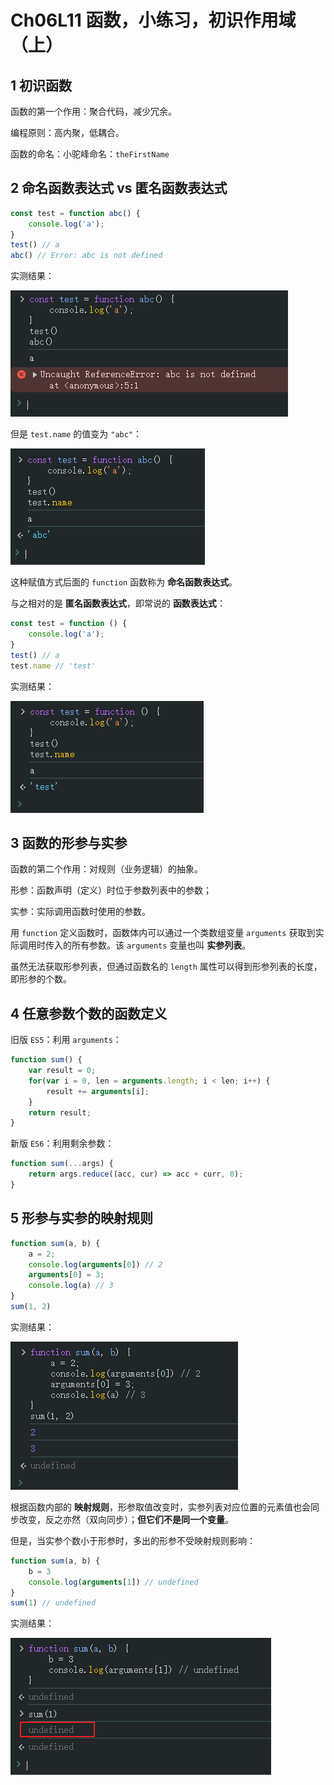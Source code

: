 # Ch06L11 函数，小练习，初识作用域（上）



## 1 初识函数

函数的第一个作用：聚合代码，减少冗余。

编程原则：高内聚，低耦合。

函数的命名：小驼峰命名：`theFirstName`



## 2 命名函数表达式 vs 匿名函数表达式

```js
const test = function abc() {
    console.log('a');
}
test() // a
abc() // Error: abc is not defined
```

实测结果：

![](../assets/6.1.png)

但是 `test.name` 的值变为 `"abc"`：

![](../assets/6.2.png)

这种赋值方式后面的 `function` 函数称为 **命名函数表达式**。

与之相对的是 **匿名函数表达式**，即常说的 **函数表达式**：

```js
const test = function () {
    console.log('a');
}
test() // a
test.name // 'test'
```

实测结果：

![](../assets/6.3.png)



## 3 函数的形参与实参

函数的第二个作用：对规则（业务逻辑）的抽象。

形参：函数声明（定义）时位于参数列表中的参数；

实参：实际调用函数时使用的参数。

用 `function` 定义函数时，函数体内可以通过一个类数组变量 `arguments` 获取到实际调用时传入的所有参数。该 `arguments` 变量也叫 **实参列表**。

虽然无法获取形参列表，但通过函数名的 `length` 属性可以得到形参列表的长度，即形参的个数。



## 4 任意参数个数的函数定义

旧版 `ES5`：利用 `arguments`：

```js
function sum() {
    var result = 0;
    for(var i = 0, len = arguments.length; i < len; i++) {
        result += arguments[i];
    }
    return result;
}
```

新版 `ES6`：利用剩余参数：

```js
function sum(...args) {
    return args.reduce((acc, cur) => acc + curr, 0);
}
```



## 5 形参与实参的映射规则

```js
function sum(a, b) {
    a = 2;
    console.log(arguments[0]) // 2
    arguments[0] = 3;
    console.log(a) // 3
}
sum(1, 2)
```

实测结果：

![](../assets/6.4.png)

根据函数内部的 **映射规则**，形参取值改变时，实参列表对应位置的元素值也会同步改变，反之亦然（双向同步）；**但它们不是同一个变量**。

但是，当实参个数小于形参时，多出的形参不受映射规则影响：

```js
function sum(a, b) {
    b = 3
    console.log(arguments[1]) // undefined
}
sum(1) // undefined
```

实测结果：

![](../assets/6.5.png)

